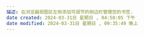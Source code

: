 ```yaml
---
描述: 在浏览器视图区左侧添加可调节的侧边栏管理您的书签.
date created: 2024-03-31日 星期日 , 04:58:05 下午
date modified: 2024-03-31日 星期日 , 09:35:49 晚上
---
```

